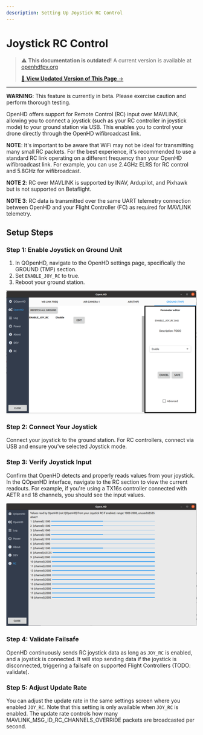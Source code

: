 ```yaml
---
description: Setting Up Joystick RC Control
---
```


# Joystick RC Control

<!-- LEGACY DOCUMENTATION NOTICE -->
> ⚠️ **This documentation is outdated!** A current version is available at [openhdfpv.org](https://openhdfpv.org)
> 
> [📖 **View Updated Version of This Page** →](https://openhdfpv.org)

---


**WARNING**: This feature is currently in beta. Please exercise caution and perform thorough testing.

OpenHD offers support for Remote Control (RC) input over MAVLINK, allowing you to connect a joystick (such as your RC controller in joystick mode) to your ground station via USB. This enables you to control your drone directly through the OpenHD wifibroadcast link.

**NOTE**: It's important to be aware that WiFi may not be ideal for transmitting many small RC packets. For the best experience, it's recommended to use a standard RC link operating on a different frequency than your OpenHD wifibroadcast link. For example, you can use 2.4GHz ELRS for RC control and 5.8GHz for wifibroadcast.

**NOTE 2**: RC over MAVLINK is supported by INAV, Ardupilot, and Pixhawk but is not supported on Betaflight.

**NOTE 3**: RC data is transmitted over the same UART telemetry connection between OpenHD and your Flight Controller (FC) as required for MAVLINK telemetry.

## Setup Steps

### Step 1: Enable Joystick on Ground Unit

1. In QOpenHD, navigate to the OpenHD settings page, specifically the GROUND (TMP) section.
2. Set `ENABLE_JOY_RC` to true.
3. Reboot your ground station.

![Enable Joystick RC](../.gitbook/assets/Screenshot_from_2022-11-12_17-42-46.png)

### Step 2: Connect Your Joystick

Connect your joystick to the ground station. For RC controllers, connect via USB and ensure you've selected Joystick mode.

### Step 3: Verify Joystick Input

Confirm that OpenHD detects and properly reads values from your joystick. In the QOpenHD interface, navigate to the RC section to view the current readouts. For example, if you're using a TX16s controller connected with AETR and 18 channels, you should see the input values.

![Joystick Input Readouts](../.gitbook/assets/Screenshot_from_2022-11-12_17-45-44.png)

### Step 4: Validate Failsafe

OpenHD continuously sends RC joystick data as long as `JOY_RC` is enabled, and a joystick is connected. It will stop sending data if the joystick is disconnected, triggering a failsafe on supported Flight Controllers (TODO: validate).

### Step 5: Adjust Update Rate

You can adjust the update rate in the same settings screen where you enabled `JOY_RC`. Note that this setting is only available when `JOY_RC` is enabled. The update rate controls how many MAVLINK_MSG_ID_RC_CHANNELS_OVERRIDE packets are broadcasted per second.
